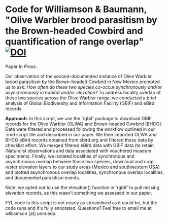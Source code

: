 # Code for Williamson & Baumann, "Olive Warbler brood parasitism by the Brown-headed Cowbird and quantification of range overlap" [![DOI](https://zenodo.org/badge/306761721.svg)](https://zenodo.org/badge/latestdoi/306761721)

Paper *In Press*. 

Our observation of the second-documented instance of Olive Warbler brood parasitism by the Brown-headed Cowbird in New Mexico prompted us to ask: *How often do these two species co-occur synchronously and/or asynchronously in habitat and/or elevation?* To address locality overlap of these two species across the Olive Warbler range, we conducted a brief analysis of Global Biodiversity and Information Facility (GBIF) and eBird records. 

**Approach**: In this script, we use the 'rgbif' package to download GBIF records for the Olive Warbler (OLWA) and Brown-headed Cowbird (BHCO). Data were filtered and processed following the workflow outlined in our .rmd script file and described in our paper. We then imported OLWA and BHCO eBird records obtained from ebird.org and filtered these data by checklist effort. We merged filtered eBird data with GBIF data (to retain iNaturalist observations and data associated with vouchered museum specimens). Finally, we isolated localities of synchronous and asynchronous overlap between these two species, download and crop raster elevation layers to our study areas (Mexico and southwestern USA) and plotted asynchronous overlap localities, synchronous overlap localities, and documented parasitism events. 

Note: we opted *not* to use the elevation() function in 'rgbif' to pull missing elevation records, as this wasn't something we assessed in our paper. 

FYI, code in this script is not nearly as streamlined as it could be, but the code runs and it's fully annotated. Questions? Feel free to email me at williamson [at] unm.edu. 
